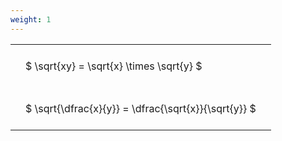 ```yaml
---
weight: 1
---
```


<style type="text/css">
#T_c42b8 th.col_heading {
  text-align: left;
  font-size: 1em;
}
#T_c42b8 td {
  text-align: left;
  font-size: 1em;
  padding: 1.5em;
}
</style>
<table id="T_c42b8">
  <thead>
  </thead>
  <tbody>
    <tr>
      <td id="T_c42b8_row0_col0" class="data row0 col0" >$ \sqrt{xy} = \sqrt{x} \times \sqrt{y} $</td>
    </tr>
    <tr>
      <td id="T_c42b8_row1_col0" class="data row1 col0" >$ \sqrt{\dfrac{x}{y}} = \dfrac{\sqrt{x}}{\sqrt{y}} $</td>
    </tr>
  </tbody>
</table>
